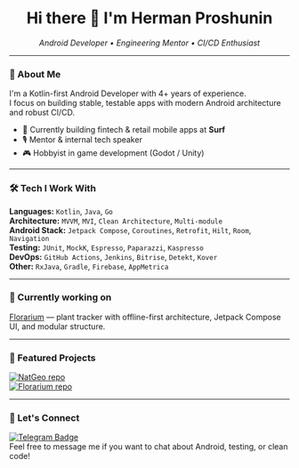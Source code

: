 <h1 align="center">Hi there 👋 I'm Herman Proshunin</h1>

<p align="center">
  <em>Android Developer • Engineering Mentor • CI/CD Enthusiast</em>
</p>

---

### 🚀 About Me

I'm a Kotlin-first Android Developer with 4+ years of experience.  
I focus on building stable, testable apps with modern Android architecture and robust CI/CD.

- 💼 Currently building fintech & retail mobile apps at **Surf**  
- 🎙️ Mentor & internal tech speaker  
- 🎮 Hobbyist in game development (Godot / Unity)

---

### 🛠️ Tech I Work With

**Languages:** `Kotlin`, `Java`, `Go`  
**Architecture:** `MVVM`, `MVI`, `Clean Architecture`, `Multi-module`  
**Android Stack:** `Jetpack Compose`, `Coroutines`, `Retrofit`, `Hilt`, `Room`, `Navigation`  
**Testing:** `JUnit`, `MockK`, `Espresso`, `Paparazzi`, `Kaspresso`  
**DevOps:** `GitHub Actions`, `Jenkins`, `Bitrise`, `Detekt`, `Kover`  
**Other:** `RxJava`, `Gradle`, `Firebase`, `AppMetrica`

---

### 🌱 Currently working on

[Florarium](https://github.com/anonlatte/Florarium) — plant tracker with offline-first architecture, Jetpack Compose UI, and modular structure.

---

### 📌 Featured Projects

[![NatGeo repo](https://github-readme-stats.vercel.app/api/pin/?username=anonlatte&repo=NatGeo&theme=tokyonight)](https://github.com/anonlatte/NatGeo)  
[![Florarium repo](https://github-readme-stats.vercel.app/api/pin/?username=anonlatte&repo=Florarium&theme=tokyonight)](https://github.com/anonlatte/Florarium)

---

### 📨 Let's Connect

[![Telegram Badge](https://img.shields.io/badge/-anonlatte-blue?logo=telegram&logoColor=white)](https://t.me/anonlatte)  
Feel free to message me if you want to chat about Android, testing, or clean code!
